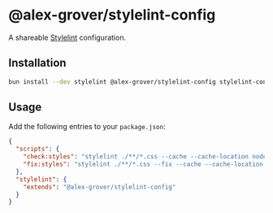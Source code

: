 # @alex-grover/stylelint-config

A shareable [Stylelint](https://stylelint.io) configuration.

## Installation

```sh
bun install --dev stylelint @alex-grover/stylelint-config stylelint-config-standard stylelint-config-css-modules stylelint-config-recess-order stylelint-gamut stylelint-plugin-use-baseline
```

## Usage

Add the following entries to your `package.json`:

```json
{
  "scripts": {
    "check:styles": "stylelint ./**/*.css --cache --cache-location node_modules/.cache",
    "fix:styles": "stylelint ./**/*.css --fix --cache --cache-location node_modules/.cache"
  },
  "stylelint": {
    "extends": "@alex-grover/stylelint-config"
  }
}
```
